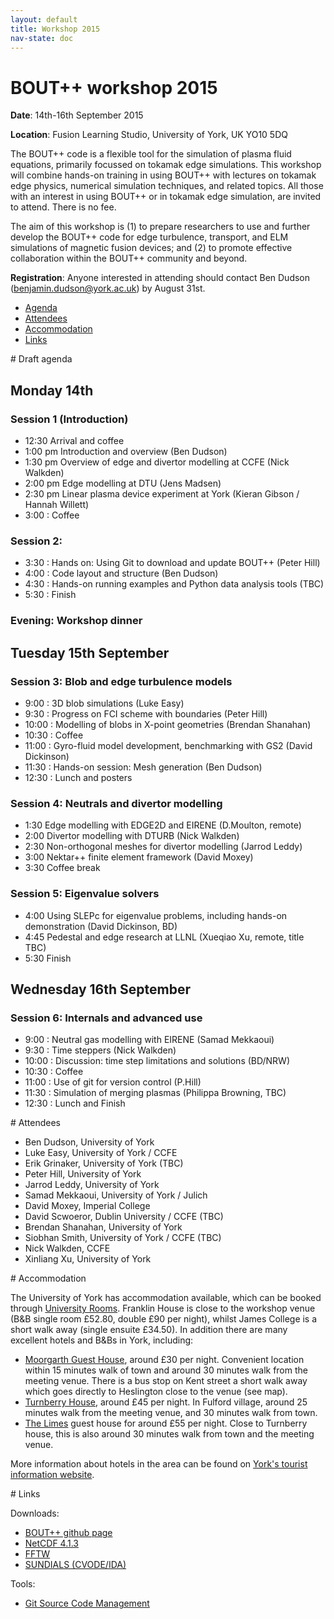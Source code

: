 ```yaml
---
layout: default
title: Workshop 2015
nav-state: doc
---
```


# BOUT++ workshop 2015

**Date**: 14th-16th September 2015

**Location**: Fusion Learning Studio, University of York, UK YO10 5DQ

The BOUT++ code is a flexible tool for the simulation of plasma fluid equations, primarily focussed on tokamak edge simulations. This workshop will combine hands-on training in using BOUT++ with lectures on tokamak edge physics, numerical simulation techniques, and related topics. All those with an interest in using BOUT++ or in tokamak edge simulation, are invited to attend. There is no fee.

The aim of this workshop is (1) to prepare researchers to use and further develop the BOUT++ code for edge turbulence, transport, and ELM simulations of magnetic fusion devices; and (2) to promote effective collaboration within the BOUT++ community and beyond.

**Registration**: Anyone interested in attending should contact Ben Dudson (benjamin.dudson@york.ac.uk) by August 31st.

* [Agenda](#draftagenda)
* [Attendees](#attendees)
* [Accommodation](#accommodation)
* [Links](#links)

<a name="draftagenda"/>
# Draft agenda

## Monday 14th

### Session 1 (Introduction)

* 12:30  Arrival and coffee
* 1:00 pm  Introduction and overview (Ben Dudson)
* 1:30 pm  Overview of edge and divertor modelling at CCFE (Nick Walkden)
* 2:00 pm  Edge modelling at DTU (Jens Madsen)
* 2:30 pm  Linear plasma device experiment at York (Kieran Gibson / Hannah Willett)
* 3:00 : Coffee

### Session 2: 

* 3:30 : Hands on: Using Git to download and update BOUT++ (Peter Hill)
* 4:00 : Code layout and structure (Ben Dudson)
* 4:30 : Hands-on running examples and Python data analysis tools (TBC)
* 5:30 : Finish

### Evening: Workshop dinner

## Tuesday 15th September

### Session 3: Blob and edge turbulence models

* 9:00 : 3D blob simulations (Luke Easy)
* 9:30 : Progress on FCI scheme with boundaries (Peter Hill)
* 10:00 : Modelling of blobs in X-point geometries (Brendan Shanahan)
* 10:30 : Coffee
* 11:00 : Gyro-fluid model development, benchmarking with GS2 (David Dickinson)
* 11:30 : Hands-on session: Mesh generation (Ben Dudson)
* 12:30 : Lunch and posters

### Session 4: Neutrals and divertor modelling

* 1:30 Edge modelling with EDGE2D and EIRENE (D.Moulton, remote)
* 2:00 Divertor modelling with DTURB (Nick Walkden)
* 2:30 Non-orthogonal meshes for divertor modelling (Jarrod Leddy)
* 3:00 Nektar++ finite element framework (David Moxey)
* 3:30 Coffee break

### Session 5:  Eigenvalue solvers

* 4:00  Using SLEPc for eigenvalue problems, including hands-on demonstration (David Dickinson, BD)
* 4:45  Pedestal and edge research at LLNL (Xueqiao Xu, remote, title TBC)
* 5:30  Finish 

## Wednesday 16th September

### Session 6: Internals and advanced use

* 9:00 :  Neutral gas modelling with EIRENE (Samad Mekkaoui)
* 9:30 :  Time steppers (Nick Walkden)
* 10:00 : Discussion: time step limitations and solutions (BD/NRW)
* 10:30 : Coffee
* 11:00 : Use of git for version control (P.Hill)
* 11:30 : Simulation of merging plasmas (Philippa Browning, TBC)
* 12:30 : Lunch and Finish

<a name="attendees"/>
# Attendees

* Ben Dudson, University of York
* Luke Easy, University of York / CCFE
* Erik Grinaker, University of York (TBC) 
* Peter Hill, University of York
* Jarrod Leddy, University of York
* Samad Mekkaoui, University of York / Julich
* David Moxey, Imperial College
* David Scwoeror, Dublin University / CCFE (TBC)
* Brendan Shanahan, University of York
* Siobhan Smith, University of York / CCFE (TBC)
* Nick Walkden, CCFE
* Xinliang Xu, University of York

<a name="accommodation"/>
# Accommodation

The University of York has accommodation available, which can be booked through [University Rooms](http://www.universityrooms.com/en/city/york/college/franklinyork). Franklin House is close to the workshop venue (B&B single room £52.80, double £90 per night),
whilst James College is a short walk away (single ensuite £34.50). In addition there are many excellent hotels and B&Bs in York, including:

* [Moorgarth Guest House](http://www.moorgarthyork.co.uk/), around £30 per night. Convenient location within 15 minutes walk of town and around 30 minutes walk from the meeting venue. There is a bus stop on Kent street a short walk away which goes directly to Heslington close to the venue (see map).
* [Turnberry House](http://www.turnberryhouse.com/pages/home.html), around £45 per night. In Fulford village, around 25 minutes walk from the meeting venue, and 30 minutes walk from town.
* [The Limes](http://www.limeshotel.co.uk/) guest house for around £55 per night. Close to Turnberry house, this is also around 30 minutes walk from town and the meeting venue.

More information about hotels in the area can be found on [York's tourist information website](http://www.visityork.org/accommodation/).

<a name="links"/>
# Links

Downloads:

* [BOUT++ github page](https://github.com/boutproject/BOUT-dev)
* [NetCDF 4.1.3](http://www.unidata.ucar.edu/downloads/netcdf/netcdf-4_1_3/index.jsp)
* [FFTW](http://www.fftw.org/download.html)
* [SUNDIALS (CVODE/IDA)](http://computation.llnl.gov/casc/sundials/download/download.html)

Tools:

* [Git Source Code Management](http://git-scm.com)

